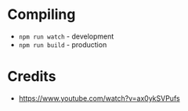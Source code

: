 # Compiling

- `npm run watch` - development
- `npm run build` - production

# Credits
- https://www.youtube.com/watch?v=ax0ykSVPufs
